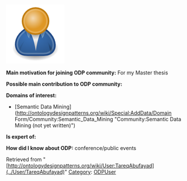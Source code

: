 [![Image:ODPUser.png](../images/a/a6/ODPUser.png)](../Image/ODPUser.png "Image:ODPUser.png")




  





__Main motivation for joining ODP community:__ For my Master thesis


__Possible main contribution to ODP community:__


__Domains of interest:__



* [Semantic Data Mining](http://ontologydesignpatterns.org/wiki/Special:AddData/Domain Form/Community:Semantic_Data_Mining "Community:Semantic Data Mining (not yet written)")


__Is expert of:__


  

__How did I know about ODP:__ conference/public events






Retrieved from "[http://ontologydesignpatterns.org/wiki/User:TareqAbufayad](../User/TareqAbufayad)"
 [Category](http://ontologydesignpatterns.org/wiki/Special:Categories "Special:Categories"): [ODPUser](../Category/ODPUser "Category:ODPUser")